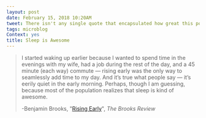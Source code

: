 ```yaml
---
layout: post
date: February 15, 2018 10:20AM
tweet: There isn't any single quote that encapsulated how great this post from Ben Brooks is, so go read the whole post about sleep.
tags: microblog
Context: yes
title: Sleep is Awesome
---
```


>I started waking up earlier because I wanted to spend time in the evenings with my wife, had a job during the rest of the day, and a 45 minute (each way) commute — rising early was the only way to seamlessly add time to my day. And it’s true what people say — it’s eerily quiet in the early morning. Perhaps, though I am guessing, because most of the population realizes that sleep is kind of awesome.
>
>-Benjamin Brooks, "[Rising Early](https://brooksreview.net/2018/02/rising-early/)", *The Brooks Review*
